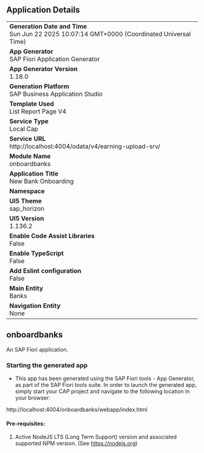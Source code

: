 ## Application Details
|               |
| ------------- |
|**Generation Date and Time**<br>Sun Jun 22 2025 10:07:14 GMT+0000 (Coordinated Universal Time)|
|**App Generator**<br>SAP Fiori Application Generator|
|**App Generator Version**<br>1.18.0|
|**Generation Platform**<br>SAP Business Application Studio|
|**Template Used**<br>List Report Page V4|
|**Service Type**<br>Local Cap|
|**Service URL**<br>http://localhost:4004/odata/v4/earning-upload-srv/|
|**Module Name**<br>onboardbanks|
|**Application Title**<br>New Bank Onboarding|
|**Namespace**<br>|
|**UI5 Theme**<br>sap_horizon|
|**UI5 Version**<br>1.136.2|
|**Enable Code Assist Libraries**<br>False|
|**Enable TypeScript**<br>False|
|**Add Eslint configuration**<br>False|
|**Main Entity**<br>Banks|
|**Navigation Entity**<br>None|

## onboardbanks

An SAP Fiori application.

### Starting the generated app

-   This app has been generated using the SAP Fiori tools - App Generator, as part of the SAP Fiori tools suite.  In order to launch the generated app, simply start your CAP project and navigate to the following location in your browser:

http://localhost:4004/onboardbanks/webapp/index.html

#### Pre-requisites:

1. Active NodeJS LTS (Long Term Support) version and associated supported NPM version.  (See https://nodejs.org)


